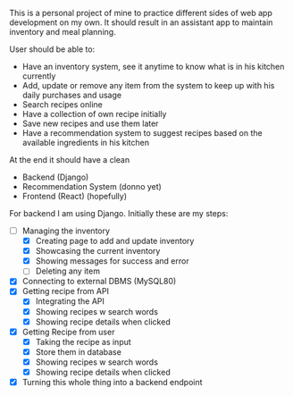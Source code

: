 This is a personal project of mine to practice different sides of web app development on my own. It should result in an assistant app to maintain inventory and meal planning.

User should be able to:
- Have an inventory system, see it anytime to know what is in his kitchen currently
- Add, update or remove any item from the system to keep up with his daily purchases and usage
- Search recipes online
- Have a collection of own recipe initially
- Save new recipes and use them later
- Have a recommendation system to suggest recipes based on the available ingredients in his kitchen

At the end it should have a clean
- Backend (Django)
- Recommendation System (donno yet)
- Frontend (React) (hopefully)

For backend I am using Django. Initially these are my steps:
- [ ] Managing the inventory
	- [x] Creating page to add and update inventory
	- [x] Showcasing the current inventory
	- [x] Showing messages for success and error
	- [ ] Deleting any item
- [x] Connecting to external DBMS (MySQL80)
- [x] Getting recipe from API 
	- [x] Integrating the API
	- [x] Showing recipes w search words
	- [x] Showing recipe details when clicked
- [x] Getting Recipe from user
	- [x] Taking the recipe as input
	- [x] Store them in database
	- [x] Showing recipes w search words
	- [x] Showing recipe details when clicked

- [x] Turning this whole thing into a backend endpoint